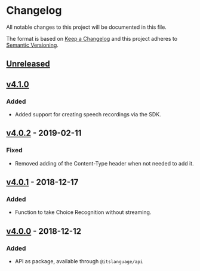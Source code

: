 # Changelog

All notable changes to this project will be documented in this file.

The format is based on [Keep a Changelog](http://keepachangelog.com)
and this project adheres to [Semantic Versioning](http://semver.org).

## [Unreleased]

## [v4.1.0]

### Added

- Added support for creating speech recordings via the SDK.

## [v4.0.2] - 2019-02-11

### Fixed

- Removed adding of the Content-Type header when not needed to add it.

## [v4.0.1] - 2018-12-17

### Added

- Function to take Choice Recognition without streaming.

## [v4.0.0] - 2018-12-12

### Added

- API as package, available through `@itslanguage/api`

[Unreleased]: https://github.com/itslanguage/itslanguage-js/compare/v4.1.0...HEAD
[v4.1.0]: https://github.com/itslanguage/itslanguage-js/compare/v4.0.2...v4.1.0
[v4.0.2]: https://github.com/itslanguage/itslanguage-js/compare/v4.0.0...v4.0.2
[v4.0.1]: https://github.com/itslanguage/itslanguage-js/compare/v4.0.0...v4.0.1
[v4.0.0]: https://github.com/itslanguage/itslanguage-js/compare/v3.1.2...v4.0.0
